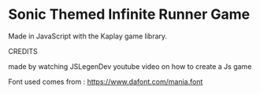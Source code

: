 # Sonic Themed Infinite Runner Game


Made in JavaScript with the Kaplay game library.



CREDITS

made by watching JSLegenDev youtube video on how to create a Js game

Font used comes from : https://www.dafont.com/mania.font

